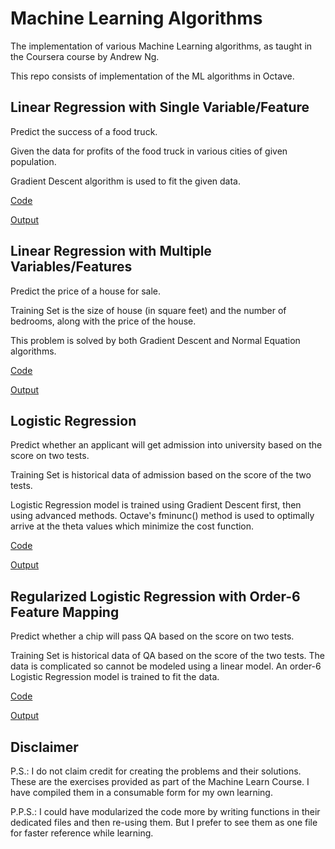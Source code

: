 # Machine Learning Algorithms
The implementation of various Machine Learning algorithms, as taught in the Coursera course by Andrew Ng.

This repo consists of implementation of the ML algorithms in Octave.

## Linear Regression with Single Variable/Feature
Predict the success of a food truck.

Given the data for profits of the food truck in various cities of given population.

Gradient Descent algorithm is used to fit the given data.

[Code](src/linear_reg_single.m)

[Output](output/linear_reg_single.md)


## Linear Regression with Multiple Variables/Features
Predict the price of a house for sale.

Training Set is the size of house (in square feet) and the number of bedrooms, along with the price of the house.

This problem is solved by both Gradient Descent and Normal Equation algorithms.

[Code](src/linear_reg_multi.m)

[Output](output/linear_reg_multi.md)


## Logistic Regression
Predict whether an applicant will get admission into university based on the score on two tests.

Training Set is historical data of admission based on the score of the two tests.

Logistic Regression model is trained using Gradient Descent first, then using advanced methods. Octave's fminunc() method is used to optimally arrive at the theta values which minimize the cost function.

[Code](src/log_reg.m)

[Output](output/log_reg.md)


## Regularized Logistic Regression with Order-6 Feature Mapping
Predict whether a chip will pass QA based on the score on two tests.

Training Set is historical data of QA based on the score of the two tests. The data is complicated so cannot be modeled using a linear model. An order-6 Logistic Regression model is trained to fit the data.

[Code](src/log_reg_regularized.m)

[Output](output/log_reg_regularized.md)


## Disclaimer
P.S.: I do not claim credit for creating the problems and their solutions. These are the exercises provided as part of the Machine Learn Course. I have compiled them in a consumable form for my own learning.

P.P.S.: I could have modularized the code more by writing functions in their dedicated files and then re-using them. But I prefer to see them as one file for faster reference while learning.